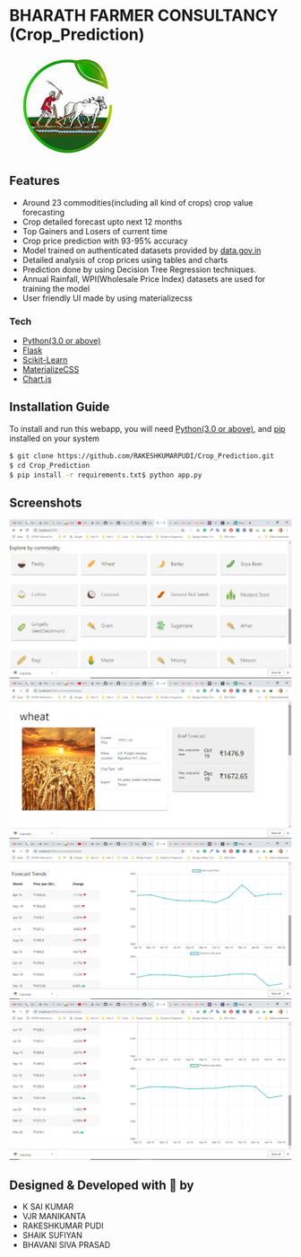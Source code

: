 # BHARATH FARMER CONSULTANCY (Crop_Prediction)
[![BHARATH FARMER CONSULTANCY](https://github.com/RAKESHKUMARPUDI/India-Farmer-Consultancy/blob/master/static/kisan.jpg)]([https://github.com/RAKESHKUMARPUDI/Crop_P](https://github.com/RAKESHKUMARPUDI/India-Farmer-Consultancy))

## Features
  - Around 23 commodities(including all kind of crops) crop value forecasting
  - Crop detailed forecast upto next 12 months
  - Top Gainers and Losers of current time
  - Crop price prediction with 93-95% accuracy
  - Model trained on authenticated datasets provided by [data.gov.in](https://data.gov.in)
  - Detailed analysis of crop prices using tables and charts
  - Prediction done by using Decision Tree Regression techniques.
  - Annual Rainfall, WPI(Wholesale Price Index) datasets are used for training the model
  - User friendly UI made by using materializecss
 
### Tech
* [Python(3.0 or above)](https://www.python.org/)
* [Flask](http://flask.pocoo.org/)
* [Scikit-Learn](https://scikit-learn.org/)
* [MaterializeCSS](https://materializecss.com/)
* [Chart.js](https://www.chartjs.org/)

## Installation Guide
To install and run this webapp, you will need [Python(3.0 or above)](https://www.python.org/), and [pip](https://pypi.org/project/pip/) installed on your system
```sh
$ git clone https://github.com/RAKESHKUMARPUDI/Crop_Prediction.git
$ cd Crop_Prediction
$ pip install -r requirements.txt$ python app.py
```

## Screenshots
[![BHARATH FARMER CONSULTANCY](https://github.com/RAKESHKUMARPUDI/India-Farmer-Consultancy/blob/master/static/Screenshot%20(24).png)](https://github.com/RAKESHKUMARPUDI/India-Farmer-Consultancy)
[![BHARATH FARMER CONSULTANCY](https://github.com/RAKESHKUMARPUDI/India-Farmer-Consultancy/blob/master/static/Screenshot%20(25).png)](https://github.com/RAKESHKUMARPUDI/India-Farmer-Consultancy)
[![BHARATH FARMER CONSULTANCY](https://github.com/RAKESHKUMARPUDI/India-Farmer-Consultancy/blob/master/static/Screenshot%20(26).png)](https://github.com/RAKESHKUMARPUDI/India-Farmer-Consultancy)
[![BHARATH FARMER CONSULTANCY](https://github.com/RAKESHKUMARPUDI/India-Farmer-Consultancy/blob/master/static/Screenshot%20(27).png)](https://github.com/RAKESHKUMARPUDI/India-Farmer-Consultancy)

## Designed & Developed with :sparkling_heart: by
- K SAI KUMAR
- VJR MANIKANTA
- RAKESHKUMAR PUDI
- SHAIK SUFIYAN
- BHAVANI SIVA PRASAD

